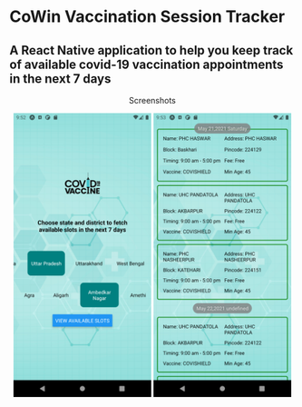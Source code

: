 # CoWin Vaccination Session Tracker
## A React Native application to help you keep track of available covid-19 vaccination appointments in the next 7 days

<!-- <p align="center">Screenshots</p> -->
<!-- ![welcome screen](assets/welcome_screen.png) -->
<div align="center" justify="">
    <p>Screenshots</p>
    <img src="assets/welcome_screen.png" height="500"> 
    <img src="assets/result_screen.png" height="500">
</div>
